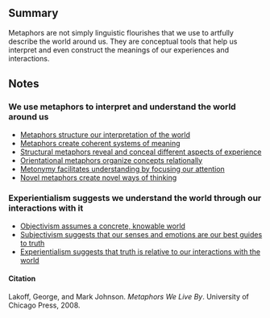 ## Summary

Metaphors are not simply linguistic flourishes that we use to artfully describe the world around us. They are conceptual tools that help us interpret and even construct the meanings of our experiences and interactions.

## Notes

### We use metaphors to interpret and understand the world around us

-   [Metaphors structure our interpretation of the world](https://publish.obsidian.md/mobydiction/notes/Metaphors+structure+our+interpretation+of+the+world)
-   [Metaphors create coherent systems of meaning](https://publish.obsidian.md/mobydiction/notes/Metaphors+create+coherent+systems+of+meaning)
-   [Structural metaphors reveal and conceal different aspects of experience](https://publish.obsidian.md/mobydiction/notes/Structural+metaphors+reveal+and+conceal+different+aspects+of+experience)
-   [Orientational metaphors organize concepts relationally](https://publish.obsidian.md/mobydiction/notes/Orientational+metaphors+organize+concepts+relationally)
-   [Metonymy facilitates understanding by focusing our attention](https://publish.obsidian.md/mobydiction/notes/Metonymy+facilitates+understanding+by+focusing+our+attention)
-   [Novel metaphors create novel ways of thinking](https://publish.obsidian.md/mobydiction/notes/Novel+metaphors+create+novel+ways+of+thinking)

### Experientialism suggests we understand the world through our interactions with it

-   [Objectivism assumes a concrete, knowable world](https://publish.obsidian.md/mobydiction/notes/Objectivism+assumes+a+concrete%2C+knowable+world)
-   [Subjectivism suggests that our senses and emotions are our best guides to truth](https://publish.obsidian.md/mobydiction/notes/Subjectivism+suggests+that+our+senses+and+emotions+are+our+best+guides+to+truth)
-   [Experientialism suggests that truth is relative to our interactions with the world](https://publish.obsidian.md/mobydiction/notes/Experientialism+suggests+that+truth+is+relative+to+our+interactions+with+the+world)

#### Citation

Lakoff, George, and Mark Johnson. _Metaphors We Live By_. University of Chicago Press, 2008.
